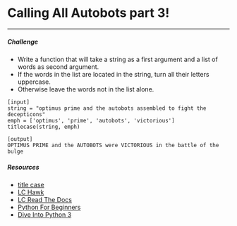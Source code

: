 # Calling All Autobots part 3!
---

#####  Challenge

* Write a function that will take a string as a first argument and a list of words as second argument.
* If the words in the list are located in the string, turn all their letters uppercase.
* Otherwise leave the words not in the list alone.

```
[input]
string = "optimus prime and the autobots assembled to fight the decepticons"
emph = ['optimus', 'prime', 'autobots', 'victorious']
titlecase(string, emph)

[output]
OPTIMUS PRIME and the AUTOBOTS were VICTORIOUS in the battle of the bulge
```

##### Resources

* [title case](http://en.wikipedia.org/wiki/Letter_case#Headings_and_publication_titles)
* [LC Hawk](http://www.secnetix.de/olli/Python/list_comprehensions.hawk)
* [LC Read The Docs](http://python-3-patterns-idioms-test.readthedocs.org/en/latest/Comprehensions.html)
* [Python For Beginners](http://www.pythonforbeginners.com/basics/list-comprehensions-in-python)
* [Dive Into Python 3](http://www.diveintopython3.net/comprehensions.html)

